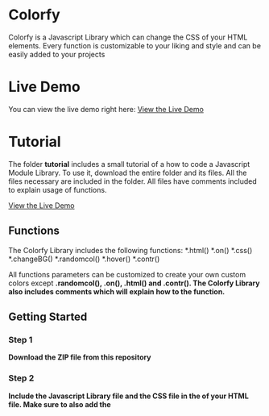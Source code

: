 # Colorfy
Colorfy is a Javascript Library which can change the CSS of your HTML 
elements. Every function is customizable to your liking and style and 
can be easily added to your projects

# Live Demo
You can view the live demo right here: [View the Live Demo](https://i300323.hera.fhict.nl/library/index.html)

# Tutorial
The folder <b>tutorial</b> includes a small tutorial of a how to code a Javascript Module Library. To use it, download 
the entire folder and its files. All the files necessary are included in the folder. All files have
comments included to explain usage of functions.

[View the Live Demo](https://i300323.hera.fhict.nl/library/tutorial/)


## Functions
The Colorfy Library includes the following functions:
*.html() 
*.on()
*.css()
*.changeBG()
*.randomcol()
*.hover()
*.contr()

All functions parameters can be customized to create your own custom colors except <b>.randomcol(), .on(),
.html() and .contr(). The Colorfy Library also includes comments which will explain how to the function.


## Getting Started

### Step 1
Download the ZIP file from this repository

### Step 2

Include the Javascript Library file and the CSS file in the <head> of your HTML file. Make sure to
also add the __<script> "onload"__ as shown below.
```
  <head>
		<title>Library</title>
		
		<!--Stylesheet-->
		<link rel="stylesheet" type="text/css" href="css/index.css">

		<!--Scripts-->
		<script src="js/library.js"></script>
		<script type="text/javascript">
			window.onload = function()
			{

			}
		</script>
```
The CSS file can be changed to your liking and does not intervene with the library script.


##How to Use

In order to use the functions in the Colorfy Library you have to include the function together with
the html element as shown below:
```
  <head>
		<script type="text/javascript">
			window.onload = function()
			{
				//Changes color of the selector every interval
				$('#box2').randomcol()
			}
		</script>
```
Here the HTML element is the ID box2 and the function is called .randomcol()


###Custom Parameters


##How to Install
